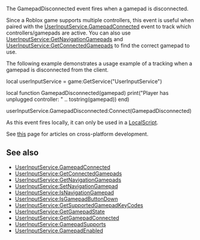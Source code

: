The GamepadDisconnected event fires when a gamepad is disconnected.

Since a Roblox game supports multiple controllers, this event is useful when paired with the [UserInputService.GamepadConnected](https://developer.roblox.com/en-us/api-reference/event/UserInputService/GamepadConnected) event to track which controllers/gamepads are active. You can also use [UserInputService:GetNavigationGamepads](https://developer.roblox.com/en-us/api-reference/function/UserInputService/GetNavigationGamepads) and [UserInputService:GetConnectedGamepads](https://developer.roblox.com/en-us/api-reference/function/UserInputService/GetConnectedGamepads) to find the correct gamepad to use.

The following example demonstrates a usage example of a tracking when a gamepad is disconnected from the client.

local userInputService = game:GetService("UserInputService")

local function GamepadDisconnected(gamepad)
	print("Player has unplugged controller: " .. tostring(gamepad))
end)

userInputService.GamepadDisconnected:Connect(GamepadDisconnected)

As this event fires locally, it can only be used in a [LocalScript](https://developer.roblox.com/en-us/api-reference/class/LocalScript).

See [this](https://developer.roblox.com/learn-roblox/cross-platform) page for articles on cross-platform development.

See also
--------

*   [UserInputService.GamepadConnected](https://developer.roblox.com/en-us/api-reference/event/UserInputService/GamepadConnected)
*   [UserInputService:GetConnectedGamepads](https://developer.roblox.com/en-us/api-reference/function/UserInputService/GetConnectedGamepads)
*   [UserInputService:GetNavigationGamepads](https://developer.roblox.com/en-us/api-reference/function/UserInputService/GetNavigationGamepads)
*   [UserInputService:SetNavigationGamepad](https://developer.roblox.com/en-us/api-reference/function/UserInputService/SetNavigationGamepad)
*   [UserInputService:IsNavigationGamepad](https://developer.roblox.com/en-us/api-reference/function/UserInputService/IsNavigationGamepad)
*   [UserInputService:IsGamepadButtonDown](https://developer.roblox.com/en-us/api-reference/function/UserInputService/IsGamepadButtonDown)
*   [UserInputService:GetSupportedGamepadKeyCodes](https://developer.roblox.com/en-us/api-reference/function/UserInputService/GetSupportedGamepadKeyCodes)
*   [UserInputService:GetGamepadState](https://developer.roblox.com/en-us/api-reference/function/UserInputService/GetGamepadState)
*   [UserInputService:GetGamepadConnected](https://developer.roblox.com/en-us/api-reference/function/UserInputService/GetGamepadConnected)
*   [UserInputService:GamepadSupports](https://developer.roblox.com/en-us/api-reference/function/UserInputService/GamepadSupports)
*   [UserInputService.GamepadEnabled](https://developer.roblox.com/en-us/api-reference/property/UserInputService/GamepadEnabled)